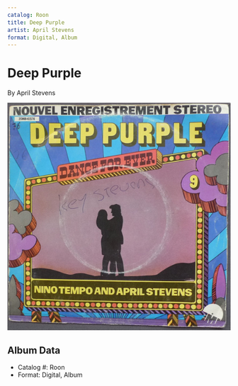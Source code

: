 ```yaml
---
catalog: Roon
title: Deep Purple
artist: April Stevens
format: Digital, Album
---
```


# Deep Purple

By April Stevens

![](../../assets/albumcovers/April_Stevens-Deep_Purple.png)

## Album Data

- Catalog #: Roon
- Format: Digital, Album

